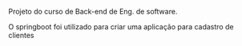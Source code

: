 Projeto do curso de Back-end de Eng. de software.

O springboot foi utilizado para criar uma aplicação para cadastro de clientes